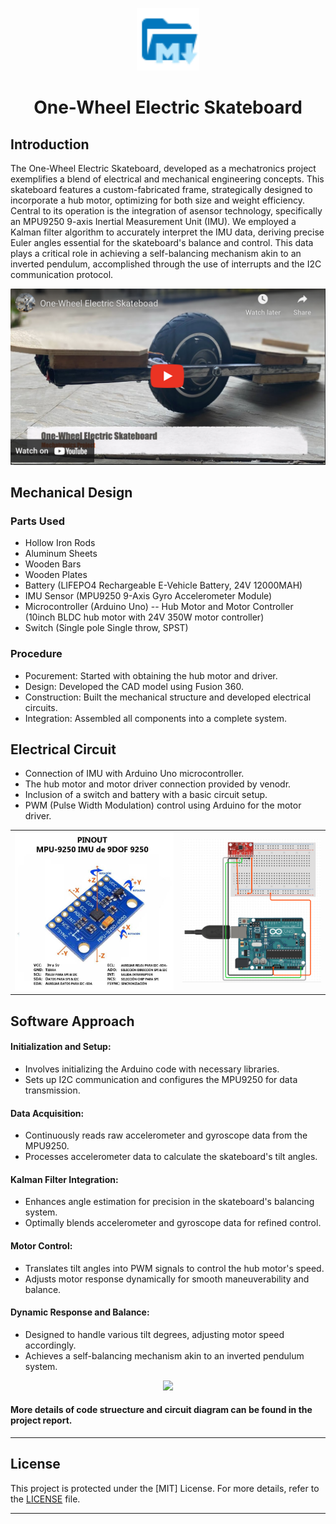 <div align="center">
<p align="center">
  <img src="https://raw.githubusercontent.com/PKief/vscode-material-icon-theme/ec559a9f6bfd399b82bb44393651661b08aaf7ba/icons/folder-markdown-open.svg" width="100" />
</p>
<p align="center">
    <h1 align="center">One-Wheel Electric Skateboard</h1>
</p>
</div>

## Introduction
The One-Wheel Electric Skateboard, developed as a mechatronics project  exemplifies a blend of electrical and mechanical engineering concepts. This skateboard features a custom-fabricated frame, strategically designed to incorporate a hub motor, optimizing for both size and weight efficiency. Central to its operation is the integration of asensor technology, specifically an MPU9250 9-axis Inertial Measurement Unit (IMU). We employed a Kalman filter algorithm to accurately interpret the IMU data, deriving precise Euler angles essential for the skateboard's balance and control. This data plays a critical role in achieving a self-balancing mechanism akin to an inverted pendulum, accomplished through the use of interrupts and the I2C communication protocol. 

<!-- 
[![IMAGE ALT TEXT HERE](imgs/yt.png)](https://youtu.be/7iWEqQvRhCs?si=-Lw9TyTm8WuFszKZ) -->

<a href="https://youtu.be/7iWEqQvRhCs?si=-Lw9TyTm8WuFszKZ" target="_blank">
    <img src="imgs/yt.png" alt="IMAGE ALT TEXT HERE">
</a>
<!-- 
<table align="center">
  <tr>
    <td><img src="imgs/sk_main.png" alt="First Image"></td>
    <td><img src="imgs/intro2.png" alt="Second Image"></td>
  </tr>
</table> -->


## Mechanical Design 

### Parts Used
- Hollow Iron Rods
- Aluminum Sheets
- Wooden Bars
- Wooden Plates
- Battery (LIFEPO4 Rechargeable E-Vehicle Battery, 24V 12000MAH)
- IMU Sensor (MPU9250 9-Axis Gyro Accelerometer Module)
- Microcontroller (Arduino Uno)
-- Hub Motor and Motor Controller (10inch BLDC hub motor with 24V 350W motor controller)
- Switch (Single pole Single throw, SPST)


### Procedure

- Pocurement: Started with obtaining the hub motor and driver.
- Design: Developed the CAD model using Fusion 360.
- Construction: Built the mechanical structure and developed electrical circuits.
- Integration: Assembled all components into a complete system.

## Electrical Circuit

- Connection of IMU with Arduino Uno microcontroller.
- The hub motor and motor driver connection provided by venodr.
- Inclusion of a switch and battery with a basic circuit setup.
- PWM (Pulse Width Modulation) control using Arduino for the motor driver.

<table align="center">
  <tr>
    <td><img src="imgs/mpu.png" alt="First Image"></td>
    <td><img src="imgs/circuit.png" alt="Second Image" width="700"></td>
  </tr>
</table> 

## Software Approach

#### Initialization and Setup:
- Involves initializing the Arduino code with necessary libraries.
- Sets up I2C communication and configures the MPU9250 for data transmission.

#### Data Acquisition:
- Continuously reads raw accelerometer and gyroscope data from the MPU9250.
- Processes accelerometer data to calculate the skateboard's tilt angles.

#### Kalman Filter Integration:
- Enhances angle estimation for precision in the skateboard's balancing system.
- Optimally blends accelerometer and gyroscope data for refined control.

#### Motor Control:
- Translates tilt angles into PWM signals to control the hub motor's speed.
- Adjusts motor response dynamically for smooth maneuverability and balance.

#### Dynamic Response and Balance:
- Designed to handle various tilt degrees, adjusting motor speed accordingly.
- Achieves a self-balancing mechanism akin to an inverted pendulum system.

<p align="center">
  <img src="imgs/imu.gif"width="600" >
</p>



#### More details of code struecture and circuit diagram can be found in the project report.
---

##  License

This project is protected under the [MIT] License. For more details, refer to the [LICENSE](https://choosealicense.com/licenses/mit/) file.

---

